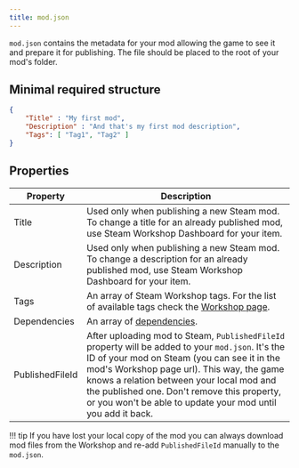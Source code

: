 ```yaml
---
title: mod.json
---
```


`mod.json` contains the metadata for your mod allowing the game to see it and prepare it for publishing. The file should be placed to the root of your mod's folder.

## Minimal required structure

```json
{
    "Title" : "My first mod",
    "Description" : "And that's my first mod description",
    "Tags": [ "Tag1", "Tag2" ]
}
```

## Properties

| Property | Description |
| - | - |
| Title | Used only when publishing a new Steam mod. To change a title for an already published mod, use Steam Workshop Dashboard for your item. |
| Description | Used only when publishing a new Steam mod. To change a description for an already published mod, use Steam Workshop Dashboard for your item. |
| Tags | An array of Steam Workshop tags. For the list of available tags check the [Workshop page](https://steamcommunity.com/app/732050/workshop/). |
| Dependencies | An array of [dependencies](/guides/basics/dependencies/). |
| PublishedFileId | After uploading mod to Steam, `PublishedFileId` property will be added to your `mod.json`. It's the ID of your mod on Steam (you can see it in the mod's Workshop page url). This way, the game knows a relation between your local mod and the published one. Don't remove this property, or you won't be able to update your mod until you add it back. |


!!! tip
    If you have lost your local copy of the mod you can always download mod files from the Workshop and re-add `PublishedFileId` manually to the `mod.json`.